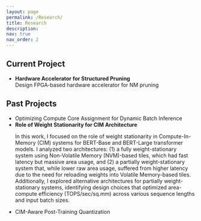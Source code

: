 ```yaml
---
layout: page
permalink: /Research/
title: Research
description: 
nav: true
nav_order: 2
---
```


<h2>Current Project</h2>
    <ul>
        <li>
            <strong>Hardware Accelerator for Structured Pruning</strong>
            <br>
            Design FPGA-based hardware accelerator for NM pruning
        </li>
    </ul>

<h2>Past Projects</h2>
    <ul>
        <li>Optimizing Compute Core Assignment for Dynamic Batch Inference</li>
        <li>
            <strong>Role of Weight Stationarity for CIM Architecture</strong>
            <p>
            In this work, I focused on the role of weight stationarity in Compute-In-Memory (CIM) systems for BERT-Base and BERT-Large transformer models. I analyzed two architectures: (1) a fully weight-stationary system using Non-Volatile Memory (NVM)-based tiles, which had fast latency but massive area usage, and (2) a partially weight-stationary system that, while lower raw area usage, suffered from higher latency due to the need for reloading weights into Volatile Memory-based tiles. Additionally, I explored alternative architectures for partially weight-stationary systems, identifying design choices that optimized area-compute efficiency (TOPS/sec/sq.mm) across various sequence lengths and input batch sizes.
        </li>
        <li>CIM-Aware Post-Training Quantization</li>
    </ul>